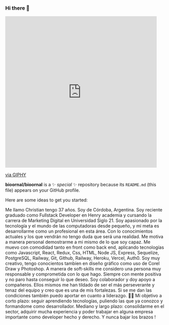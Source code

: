 ### Hi there 👋
<iframe src="https://giphy.com/embed/ES9cAJlcxblRESzOH1" width="480" height="480" frameBorder="0" class="giphy-embed" allowFullScreen></iframe><p><a href="https://giphy.com/gifs/developer-dev-baruch-ES9cAJlcxblRESzOH1">via GIPHY</a></p>

**bioornal/bioornal** is a ✨ _special_ ✨ repository because its `README.md` (this file) appears on your GitHub profile.

Here are some ideas to get you started:

Me llamo Christian tengo 37 años. Soy de Córdoba, Argentina. Soy reciente graduado como Fullstack Developer en Henry academia y cursando la carrera de Marketing Digital en Universidad Siglo 21. Soy apasionado por la tecnología y el mundo de las computadoras desde pequeño, y mi meta es desarrollarme como un profesional en esta área. Con lo conocimientos actuales y los que vendrán no tengo duda que será una realidad. Me motiva a manera personal demostrarme a mi mismo de lo que soy capaz. Me muevo con comodidad tanto en front como back end, aplicando tecnologías como Javascript, React, Redux, Css, HTML, Node JS, Express, Sequelize, PostgreSQL, Railway, Git, Github, Railway, Heroku, Vercel, Auth0. Soy muy creativo, tengo conocientos tambíen en diseño gráfico como uso de Corel Draw y Photoshop.
A manera de soft-skills me considero una persona muy responsable y comprometida con lo que hago. Siempre con mente positiva y no paro hasta conseguir lo que deseo. Soy colaborador y doy apoyo a compañeros. Ellos mismos me han tildado de ser el más perseverante y tenaz del equipo y creo que es una de mis fortalezas. Si se me dan las condiciones también puedo aportar en cuanto a liderazgo. 🙌🚀
Mi objetivo a corto plazo: seguir aprendiendo tecnologías, puliendo las que ya conozco y formandome como desarrollador.
Mediano y largo plazo: consolidarme en el sector, adquirir mucha experiencia y poder trabajar en alguna empresa importante como developer hecho y derecho. Y nunca bajar los brazos ! 

